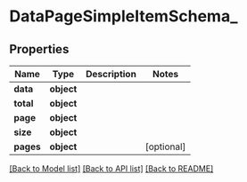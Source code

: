 # DataPageSimpleItemSchema_

## Properties
Name | Type | Description | Notes
------------ | ------------- | ------------- | -------------
**data** | **object** |  | 
**total** | **object** |  | 
**page** | **object** |  | 
**size** | **object** |  | 
**pages** | **object** |  | [optional] 

[[Back to Model list]](../README.md#documentation-for-models) [[Back to API list]](../README.md#documentation-for-api-endpoints) [[Back to README]](../README.md)

